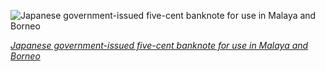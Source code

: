 
![Japanese government-issued five-cent banknote for use in Malaya and Borneo](https://upload.wikimedia.org/wikipedia/commons/thumb/1/1e/MAL-M2a-Malaya-Japanese_Occupation-Five_Cents_ND_%281942%29.jpg/525px-MAL-M2a-Malaya-Japanese_Occupation-Five_Cents_ND_%281942%29.jpg)

*[Japanese government-issued five-cent banknote for use in Malaya and Borneo](https://wikipedia.org/wiki/File:MAL-M2a-Malaya-Japanese_Occupation-Five_Cents_ND_(1942).jpg)*
